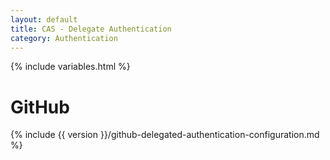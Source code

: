 ```yaml
---
layout: default
title: CAS - Delegate Authentication
category: Authentication
---
```


{% include variables.html %}

# GitHub

{% include {{ version }}/github-delegated-authentication-configuration.md %}
